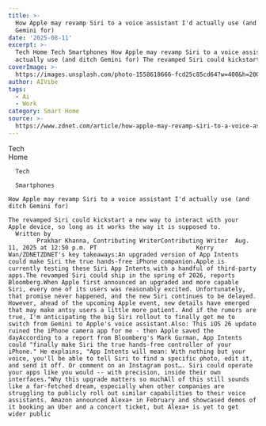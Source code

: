 ```yaml
---
title: >-
  How Apple may revamp Siri to a voice assistant I'd actually use (and ditch
  Gemini for)
date: '2025-08-11'
excerpt: >-
  Tech Home Tech Smartphones How Apple may revamp Siri to a voice assistant I'd
  actually use (and ditch Gemini for) The revamped Siri could kickstart a...
coverImage: >-
  https://images.unsplash.com/photo-1558618666-fcd25c85cd64?w=400&h=200&fit=crop&auto=format
author: AIVibe
tags:
  - Ai
  - Work
category: Smart Home
source: >-
  https://www.zdnet.com/article/how-apple-may-revamp-siri-to-a-voice-assistant-id-actually-use-and-ditch-gemini-for/
---
```

Tech      
      Home
    
      Tech
    
      Smartphones
       
    How Apple may revamp Siri to a voice assistant I'd actually use (and ditch Gemini for)
     
    The revamped Siri could kickstart a new way to interact with your Apple device, so long as it works the way it is supposed to.
      Written by 
            Prakhar Khanna, Contributing WriterContributing Writer  Aug. 11, 2025 at 12:50 p.m. PT                            Kerry Wan/ZDNETZDNET's key takeaways:An upgraded version of App Intents could make Siri the true hands-free iPhone companion.Apple is currently testing these Siri App Intents with a handful of third-party apps.The revamped Siri could ship in the spring of 2026, reports Bloomberg.When Apple first announced an upgraded and more capable Siri, every one of its users was reasonably excited. Unfortunately, that promise never happened, and the new Siri continues to be delayed. However, ahead of the upcoming Apple event, new details have emerged that may make antsy users a little more patient. And if the rumors are true, I'm anticipating the big Siri rollout to finally get me to switch from Gemini to Apple's voice assistant.Also: This iOS 26 update ruined the iPhone camera app for me - then Apple saved the dayAccording to a report from Bloomberg's Mark Gurman, App Intents could "finally make Siri the true hands-free controller of your iPhone." He explains, "App Intents will mean: With nothing but your voice, you'll be able to tell Siri to find a specific photo, edit it, and send it off. Or comment on an Instagram post…. Siri could operate your apps like you would -- with precision, inside their own interfaces."Why this upgrade matters so muchAll of this still sounds like a far-fetched dream, especially when other companies are struggling to publicly roll out similar capabilities to their voice assistants. Amazon announced Alexa+ in February and showcased demos of it booking an Uber and a concert ticket, but Alexa+ is yet to get wider public 
